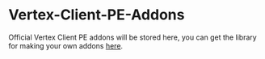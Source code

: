 # Vertex-Client-PE-Addons
Official Vertex Client PE addons will be stored here, you can get the library for making your own addons [here](https://github.com/Vertex-Client/Vertex-Client-PE-Addon-Library/releases).
